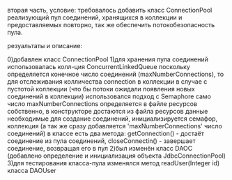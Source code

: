 вторая часть, условие: 
требовалось добавить класс ConnectionPool реализующий пул соединений, хранящихся в коллекции и предоставляемых повторно, так же обеспечить потокобезопасность пула.

резуальтаты и описание:

0)добавлен класс ConnectionPool
1)для хранения пула соединений использовалась колл-ция ConcurrentLinkedQueue
поскольку определяется конечное число соединений (maxNumberConnections), то для отслеживания колличества connection в коллекции в случае с пустотой коллекции (что бы потоки ожидали появления новых соединений в коллекции) использовался подход с Semaphore
само число maxNumberConnections определяется в файле ресурсов
собственно, в конструкторе достаются из файла ресурсов данные необходимые для создание соединений, инициализируется семафор, коллекция (а так же сразу добавляется 'maxNumberConnections' число соединений)
в классе есть два метода: getConnection() - достаёт соединение из пула соединений, closeConnectin() - завершает  соединение, возвращая его в пул
2)был изменён класс DAOC (добавлено определение и инициализация объекта JdbcConnectionPool)
3)для тестирования класса-пула изменялся метод readUser(Integer id) класса DAOUser



  
  
